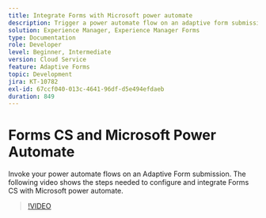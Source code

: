 ```yaml
---
title: Integrate Forms with Microsoft power automate
description: Trigger a power automate flow on an adaptive form submission
solution: Experience Manager, Experience Manager Forms
type: Documentation
role: Developer
level: Beginner, Intermediate
version: Cloud Service
feature: Adaptive Forms
topic: Development
jira: KT-10782
exl-id: 67ccf040-013c-4641-96df-d5e494efdaeb
duration: 849
---
```

# Forms CS and Microsoft Power Automate

Invoke your power automate flows on an Adaptive Form submission. The following video shows the steps needed to configure and integrate Forms CS with Microsoft power automate.

>[!VIDEO](https://video.tv.adobe.com/v/345675?quality=12&learn=on)
